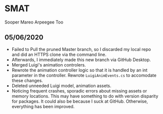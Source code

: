 # SMAT
 Sooper Mareo Arpeegee Too

## 05/06/2020
- Failed to Pull the pruned Master branch, so I discarded my local repo and did an HTTPS clone via the command line.
- Afterwards, I immediately made this new branch via GitHub Desktop.
- Merged Luigi's animation controlers.
- Rewrote the animation controller logic so that it is handled by an int parameter in the controller. Rewrote `LuigiAnimEvents.cs` to accomodate these changes.
- Deleted unneeded Luigi model, animation assets.
- Noticing frequent crashes, sporadic errors about missing assets or memory locations. This may have something to do with version disparity for packages. It could also be because I suck at GitHub. Otherwise, everything has been improved.
